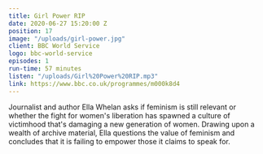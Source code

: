 ```yaml
---
title: Girl Power RIP
date: 2020-06-27 15:20:00 Z
position: 17
image: "/uploads/girl-power.jpg"
client: BBC World Service
logo: bbc-world-service
episodes: 1
run-time: 57 minutes
listen: "/uploads/Girl%20Power%20RIP.mp3"
link: https://www.bbc.co.uk/programmes/m000k8d4
---
```


Journalist and author Ella Whelan asks if feminism is still relevant or whether the fight for women's liberation has spawned a culture of victimhood that's damaging a new generation of women. Drawing upon a wealth of archive material, Ella questions the value of feminism and concludes that it is failing to empower those it claims to speak for.